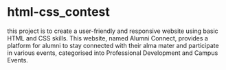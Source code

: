 # html-css_contest
this project is to create a user-friendly and responsive website using basic HTML and CSS skills. This website, named Alumni Connect, provides a platform for alumni to stay connected with their alma mater and participate in various events, categorised into Professional Development and Campus Events.

